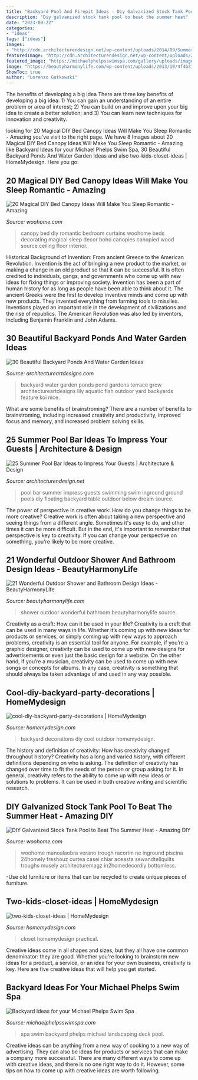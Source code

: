 ```yaml
---
title: "Backyard Pool And Firepit Ideas - Diy Galvanized Stock Tank Pool To Beat The Summer Heat"
description: "Diy galvanized stock tank pool to beat the summer heat"
date: "2023-09-22"
categories:
- "ideas"
tags: ["ideas"]
images:
- "http://cdn.architecturendesign.net/wp-content/uploads/2014/09/Summer-Pool-Bar-Ideas-18.jpg"
featuredImage: "http://cdn.architecturendesign.net/wp-content/uploads/2014/09/Summer-Pool-Bar-Ideas-18.jpg"
featured_image: "https://michaelphelpsswimspa.com/gallery/uploads/images/flexslider/washington-state.jpg"
image: "https://beautyharmonylife.com/wp-content/uploads/2013/10/4f4b317fb94ab.jpg"
ShowToc: true
author: "Lorenzo Gutkowski"
---
```



The benefits of developing a big idea
There are three key benefits of developing a big idea: 1) You can gain an understanding of an entire problem or area of interest; 2) You can build on and improve upon your big idea to create a better solution; and 3) You can learn new techniques for innovation and creativity.

	

		
looking for 20 Magical DIY Bed Canopy Ideas Will Make You Sleep Romantic - Amazing you've visit to the right page. We have 8 Images about 20 Magical DIY Bed Canopy Ideas Will Make You Sleep Romantic - Amazing like Backyard Ideas for your Michael Phelps Swim Spa, 30 Beautiful Backyard Ponds And Water Garden Ideas and also two-kids-closet-ideas | HomeMydesign. Here you go:
		
    
## 20 Magical DIY Bed Canopy Ideas Will Make You Sleep Romantic - Amazing

<img loading=lazy src="http://www.woohome.com/wp-content/uploads/2015/07/diy-bed-canopy-woohome-5.jpg" onerror="this.onerror=null;this.src='https://tse1.mm.bing.net/th?id=OIP.rSlS-P24WMJJJnProar_iAHaLF&amp;pid=15.1';" alt="20 Magical DIY Bed Canopy Ideas Will Make You Sleep Romantic - Amazing">

_Source: woohome.com_

>canopy bed diy romantic bedroom curtains woohome beds decorating magical sleep decor boho canopies canopied wood source ceiling floor interior. 

	

Historical Background of Invention: From ancient Greece to the American Revolution.
Invention is the act of bringing a new product to the market, or making a change in an old product so that it can be successful. It is often credited to individuals, gangs, and governments who come up with new ideas for fixing things or improving society. Invention has been a part of human history for as long as people have been able to think about it. The ancient Greeks were the first to develop inventive minds and come up with new products. They invented everything from farming tools to missiles. Inventions played an important role in the development of civilizations and the rise of republics. The American Revolution was also led by inventors, including Benjamin Franklin and John Adams.

    
## 30 Beautiful Backyard Ponds And Water Garden Ideas

<img loading=lazy src="http://www.architectureartdesigns.com/wp-content/uploads/2013/04/Backyard-ArchitectureArtDesigns-28.jpg" onerror="this.onerror=null;this.src='https://tse4.mm.bing.net/th?id=OIP.y-M27K5KNthjwuwB-IoL-QHaJQ&amp;pid=15.1';" alt="30 Beautiful Backyard Ponds And Water Garden Ideas">

_Source: architectureartdesigns.com_

>backyard water garden ponds pond gardens terrace grow architectureartdesigns lily aquatic fish outdoor yard backyards feature koi nice. 

	

What are some benefits of brainstroming?
There are a number of benefits to brainstroming, including increased creativity and productivity, improved focus and memory, and increased problem solving skills.

    
## 25 Summer Pool Bar Ideas To Impress Your Guests | Architecture &amp; Design

<img loading=lazy src="http://cdn.architecturendesign.net/wp-content/uploads/2014/09/Summer-Pool-Bar-Ideas-18.jpg" onerror="this.onerror=null;this.src='https://tse2.mm.bing.net/th?id=OIP.KT0BSbNidDubKRx8CFwXNAHaF7&amp;pid=15.1';" alt="25 Summer Pool Bar Ideas to Impress Your Guests | Architecture &amp; Design">

_Source: architecturendesign.net_

>pool bar summer impress guests swimming swim inground ground pools diy floating backyard table outdoor below dream source. 

	

The power of perspective in creative work: How do you change things to be more creative?
Creative work is often about taking a new perspective and seeing things from a different angle. Sometimes it's easy to do, and other times it can be more difficult. But in the end, it's important to remember that perspective is key to creativity. If you can change your perspective on something, you're likely to be more creative.

    
## 21 Wonderful Outdoor Shower And Bathroom Design Ideas - BeautyHarmonyLife

<img loading=lazy src="https://beautyharmonylife.com/wp-content/uploads/2013/10/4f4b317fb94ab.jpg" onerror="this.onerror=null;this.src='https://tse3.mm.bing.net/th?id=OIP.hkbEkrtD6laufFW0J3wJYQHaLI&amp;pid=15.1';" alt="21 Wonderful Outdoor Shower and Bathroom Design Ideas - BeautyHarmonyLife">

_Source: beautyharmonylife.com_

>shower outdoor wonderful bathroom beautyharmonylife source. 

	

Creativity as a craft: How can it be used in your life?
Creativity is a craft that can be used in many ways in life. Whether it’s coming up with new ideas for products or services, or simply coming up with new ways to approach problems, creativity is an essential tool for anyone. For example, if you’re a graphic designer, creativity can be used to come up with new designs for advertisements or even just the basic design for a website. On the other hand, if you’re a musician, creativity can be used to come up with new songs or concepts for albums. In any case, creativity is something that should always be taken advantage of and used in any way possible.

    
## Cool-diy-backyard-party-decorations | HomeMydesign

<img loading=lazy src="https://homemydesign.com/wp-content/uploads/2019/08/cool-diy-backyard-party-decorations.jpg" onerror="this.onerror=null;this.src='https://tse2.mm.bing.net/th?id=OIP.HTpriI1cYYX6DBxSrVkiBAHaLH&amp;pid=15.1';" alt="cool-diy-backyard-party-decorations | HomeMydesign">

_Source: homemydesign.com_

>backyard decorations diy cool outdoor homemydesign. 

	

The history and definition of creativity: How has creativity changed throughout history?
Creativity has a long and varied history, with different definitions depending on who is asking. The definition of creativity has changed over time to fit the needs of the person or group asking for it. In general, creativity refers to the ability to come up with new ideas or solutions to problems. It can be used in both creative writing and scientific research.

    
## DIY Galvanized Stock Tank Pool To Beat The Summer Heat - Amazing DIY

<img loading=lazy src="https://www.woohome.com/wp-content/uploads/2016/06/galvanized-stock-tank-pool-ideas-woohome-10.jpg" onerror="this.onerror=null;this.src='https://tse2.mm.bing.net/th?id=OIP.-Z3Fqoz01op8RRicAVlgSgHaQq&amp;pid=15.1';" alt="DIY Galvanized Stock Tank Pool to Beat The Summer Heat - Amazing DIY">

_Source: woohome.com_

>woohome manoalaobra verano trough racorim ne inground piscina 24homely freshouz curtea casei chiar aceasta sewandtellquilts troughs musely architecturemagz in2homedecordiy bottomless. 

	

-Use old furniture or items that can be recycled to create unique pieces of furniture.

    
## Two-kids-closet-ideas | HomeMydesign

<img loading=lazy src="https://homemydesign.com/wp-content/uploads/2014/02/two-kids-closet-ideas.jpg" onerror="this.onerror=null;this.src='https://tse1.mm.bing.net/th?id=OIP.g7gaNBAHBV1FeBsc_bSQVAHaJ4&amp;pid=15.1';" alt="two-kids-closet-ideas | HomeMydesign">

_Source: homemydesign.com_

>closet homemydesign practical. 

	

Creative ideas come in all shapes and sizes, but they all have one common denominator: they are good. Whether you're looking to brainstorm new ideas for a product, a service, or an idea for your own business, creativity is key. Here are five creative ideas that will help you get started.

    
## Backyard Ideas For Your Michael Phelps Swim Spa

<img loading=lazy src="https://michaelphelpsswimspa.com/gallery/uploads/images/flexslider/washington-state.jpg" onerror="this.onerror=null;this.src='https://tse1.mm.bing.net/th?id=OIP.n74uyf4WcjAMespsJYJZZgHaFA&amp;pid=15.1';" alt="Backyard Ideas for your Michael Phelps Swim Spa">

_Source: michaelphelpsswimspa.com_

>spa swim backyard phelps michael landscaping deck pool. 

	

Creative ideas can be anything from a new way of cooking to a new way of advertising. They can also be ideas for products or services that can make a company more successful. There are many different ways to come up with creative ideas, and there is no one right way to do it. However, some tips on how to come up with creative ideas are worth following.


